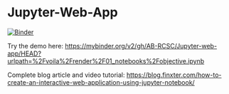 # Jupyter-Web-App

[![Binder](https://mybinder.org/badge_logo.svg)](https://mybinder.org/v2/gh/AB-RCSC/Jupyter-web-app/HEAD?urlpath=%2Fvoila%2Frender%2F01_notebooks%2Fobjective.ipynb)

Try the demo here: https://mybinder.org/v2/gh/AB-RCSC/Jupyter-web-app/HEAD?urlpath=%2Fvoila%2Frender%2F01_notebooks%2Fobjective.ipynb

Complete blog article and video tutorial: https://blog.finxter.com/how-to-create-an-interactive-web-application-using-jupyter-notebook/
